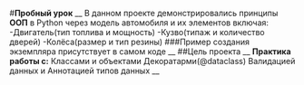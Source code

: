 #**Пробный урок**
__
В данном проекте демонстрировались принципы **ООП** в Python через модель автомобиля
и их элементов включая:
-Двигатель(тип топлива и мощность)
-Кузво(типаж и количество дверей)
-Колёса(размер и тип резины)
###Пример создания экземпляра присутствует в самом коде
__
##Цель проекта
__
**Практика работы с:**
Классами и объектами
Декоратарми(@dataclass)
Валидацией данных и Аннотацией типов данных
__
